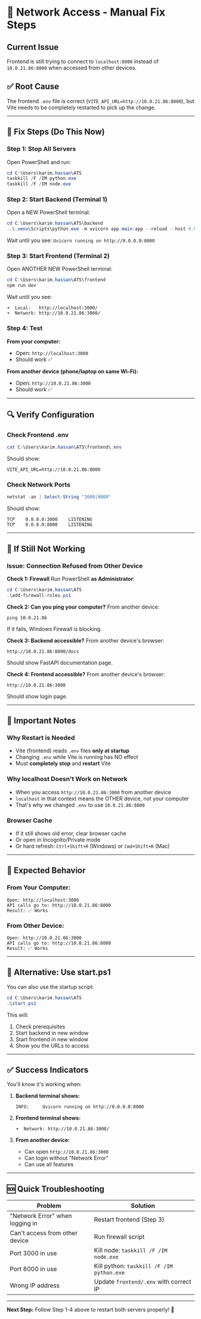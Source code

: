 # 🚨 Network Access - Manual Fix Steps

## Current Issue
Frontend is still trying to connect to `localhost:8000` instead of `10.0.21.86:8000` when accessed from other devices.

## ✅ Root Cause
The frontend `.env` file is correct (`VITE_API_URL=http://10.0.21.86:8000`), but Vite needs to be completely restarted to pick up the change.

---

## 🔧 Fix Steps (Do This Now)

### Step 1: Stop All Servers
Open PowerShell and run:
```powershell
cd C:\Users\karim.hassan\ATS
taskkill /F /IM python.exe
taskkill /F /IM node.exe
```

### Step 2: Start Backend (Terminal 1)
Open a NEW PowerShell terminal:
```powershell
cd C:\Users\karim.hassan\ATS\backend
..\.venv\Scripts\python.exe -m uvicorn app.main:app --reload --host 0.0.0.0 --port 8000
```

Wait until you see: `Uvicorn running on http://0.0.0.0:8000`

### Step 3: Start Frontend (Terminal 2)
Open ANOTHER NEW PowerShell terminal:
```powershell
cd C:\Users\karim.hassan\ATS\frontend
npm run dev
```

Wait until you see:
```
➜  Local:   http://localhost:3000/
➜  Network: http://10.0.21.86:3000/
```

### Step 4: Test
**From your computer:**
- Open: `http://localhost:3000`
- Should work ✅

**From another device (phone/laptop on same Wi-Fi):**
- Open: `http://10.0.21.86:3000`
- Should work ✅

---

## 🔍 Verify Configuration

### Check Frontend .env
```powershell
cat C:\Users\karim.hassan\ATS\frontend\.env
```

Should show:
```
VITE_API_URL=http://10.0.21.86:8000
```

### Check Network Ports
```powershell
netstat -an | Select-String "3000|8000"
```

Should show:
```
TCP    0.0.0.0:3000    LISTENING
TCP    0.0.0.0:8000    LISTENING
```

---

## 🐛 If Still Not Working

### Issue: Connection Refused from Other Device

**Check 1: Firewall**
Run PowerShell **as Administrator**:
```powershell
cd C:\Users\karim.hassan\ATS
.\add-firewall-rules.ps1
```

**Check 2: Can you ping your computer?**
From another device:
```
ping 10.0.21.86
```

If it fails, Windows Firewall is blocking.

**Check 3: Backend accessible?**
From another device's browser:
```
http://10.0.21.86:8000/docs
```

Should show FastAPI documentation page.

**Check 4: Frontend accessible?**
From another device's browser:
```
http://10.0.21.86:3000
```

Should show login page.

---

## 📝 Important Notes

### Why Restart is Needed
- Vite (frontend) reads `.env` files **only at startup**
- Changing `.env` while Vite is running has NO effect
- Must **completely stop** and **restart** Vite

### Why localhost Doesn't Work on Network
- When you access `http://10.0.21.86:3000` from another device
- `localhost` in that context means the OTHER device, not your computer
- That's why we changed `.env` to use `10.0.21.86:8000`

### Browser Cache
- If it still shows old error, clear browser cache
- Or open in Incognito/Private mode
- Or hard refresh: `Ctrl+Shift+R` (Windows) or `Cmd+Shift+R` (Mac)

---

## 🎯 Expected Behavior

### From Your Computer:
```
Open: http://localhost:3000
API calls go to: http://10.0.21.86:8000
Result: ✅ Works
```

### From Other Device:
```
Open: http://10.0.21.86:3000
API calls go to: http://10.0.21.86:8000
Result: ✅ Works
```

---

## 🔄 Alternative: Use start.ps1

You can also use the startup script:
```powershell
cd C:\Users\karim.hassan\ATS
.\start.ps1
```

This will:
1. Check prerequisites
2. Start backend in new window
3. Start frontend in new window
4. Show you the URLs to access

---

## ✅ Success Indicators

You'll know it's working when:

1. **Backend terminal shows:**
   ```
   INFO:     Uvicorn running on http://0.0.0.0:8000
   ```

2. **Frontend terminal shows:**
   ```
   ➜  Network: http://10.0.21.86:3000/
   ```

3. **From another device:**
   - Can open `http://10.0.21.86:3000`
   - Can login without "Network Error"
   - Can use all features

---

## 🆘 Quick Troubleshooting

| Problem | Solution |
|---------|----------|
| "Network Error" when logging in | Restart frontend (Step 3) |
| Can't access from other device | Run firewall script |
| Port 3000 in use | Kill node: `taskkill /F /IM node.exe` |
| Port 8000 in use | Kill python: `taskkill /F /IM python.exe` |
| Wrong IP address | Update `frontend/.env` with correct IP |

---

**Next Step:** Follow Step 1-4 above to restart both servers properly! 🚀
